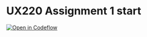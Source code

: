UX220 Assignment 1 start
===

[![Open in Codeflow](https://developer.stackblitz.com/img/open_in_codeflow.svg)](https:///pr.new/StayFar/UX220Assignment1
)
